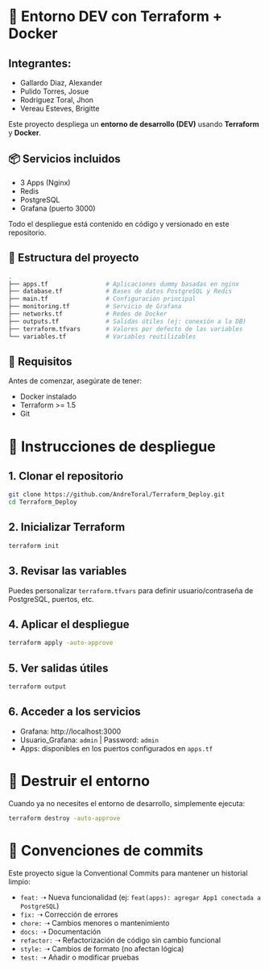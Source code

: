 # 🚀 Entorno DEV con Terraform + Docker

## Integrantes:
- Gallardo Diaz, Alexander
- Pulido Torres, Josue
- Rodriguez Toral, Jhon
- Vereau Esteves, Brigitte

Este proyecto despliega un **entorno de desarrollo (DEV)** usando **Terraform** y **Docker**.

## 📦 Servicios incluidos
- 3 Apps (Nginx)
- Redis
- PostgreSQL
- Grafana (puerto 3000)

Todo el despliegue está contenido en código y versionado en este repositorio.

## 📂 Estructura del proyecto

```bash
.
├── apps.tf                # Aplicaciones dummy basadas en nginx
├── database.tf            # Bases de datos PostgreSQL y Redis
├── main.tf                # Configuración principal
├── monitoring.tf          # Servicio de Grafana
├── networks.tf            # Redes de Docker
├── outputs.tf             # Salidas útiles (ej: conexión a la DB)
├── terraform.tfvars       # Valores por defecto de las variables
└── variables.tf           # Variables reutilizables
```

## 🔧 Requisitos
Antes de comenzar, asegúrate de tener:
- Docker instalado
- Terraform >= 1.5
- Git

# 🚀 Instrucciones de despliegue
## 1. Clonar el repositorio

```bash
git clone https://github.com/AndreToral/Terraform_Deploy.git
cd Terraform_Deploy
```

## 2. Inicializar Terraform

```bash
terraform init
```

## 3. Revisar las variables

Puedes personalizar ```terraform.tfvars``` para definir usuario/contraseña de PostgreSQL, puertos, etc.

## 4. Aplicar el despliegue

```bash
terraform apply -auto-approve
```

## 5. Ver salidas útiles

```bash
terraform output
```

## 6. Acceder a los servicios
- Grafana: http://localhost:3000
- Usuario_Grafana: ```admin``` | Password: ```admin```
- Apps: disponibles en los puertos configurados en ```apps.tf```

# 🧹 Destruir el entorno
Cuando ya no necesites el entorno de desarrollo, simplemente ejecuta:

```bash
terraform destroy -auto-approve
```

# 📝 Convenciones de commits
Este proyecto sigue la Conventional Commits para mantener un historial limpio:
- ```feat:``` ➝ Nueva funcionalidad (ej: ```feat(apps): agregar App1 conectada a PostgreSQL```)
- ```fix:``` ➝ Corrección de errores
- ```chore:``` ➝ Cambios menores o mantenimiento
- ```docs:``` ➝ Documentación
- ```refactor:``` ➝ Refactorización de código sin cambio funcional
- ```style:``` ➝ Cambios de formato (no afectan lógica)
- ```test:``` ➝ Añadir o modificar pruebas